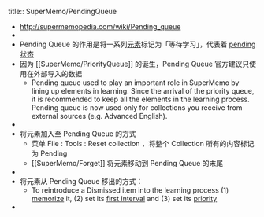 title:: SuperMemo/PendingQueue

- http://supermemopedia.com/wiki/Pending_queue
-
- Pending Queue 的作用是将一系列[元素]([[SuperMemo/Element]])标记为「等待学习」，代表着  [pending 状态](((622eb6bc-9773-40a5-9165-c8fbff4d856d)))
- 因为 [[SuperMemo/PriorityQueue]] 的诞生，Pending Queue 官方建议只使用在外部导入的数据
	- Pending queue used to play an important role in SuperMemo by lining up elements in learning. Since the arrival of the priority queue, it is recommended to keep all the elements in the learning process. Pending queue is now used only for collections you receive from external sources (e.g. Advanced English).
-
- 将元素加入至 Pending Queue 的方式
	- 菜单 File : Tools : Reset collection ，将整个 Collection 所有的内容标记为 Pending
	- [[SuperMemo/Forget]] 将元素移动到 Pending Queue 的末尾
-
- 将元素从 Pending Queue 移出的方式：
	- To reintroduce a Dismissed item into the learning process 
	  (1) [memorize]([[SuperMemo/Memorize]]) it, 
	  (2) set its [first interval](http://supermemopedia.com/wiki/First_interval) and 
	  (3) set its [priority]([[SuperMemo/Priority]])
-